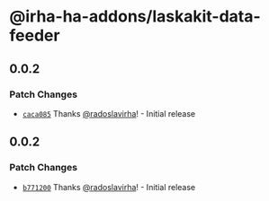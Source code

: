 # @irha-ha-addons/laskakit-data-feeder

## 0.0.2

### Patch Changes

- [`caca085`](https://github.com/radoslavirha/ha-addons/commit/caca0858c94169a17972e0c648f011d70c6e4527) Thanks [@radoslavirha](https://github.com/radoslavirha)! - Initial release

## 0.0.2

### Patch Changes

- [`b771200`](https://github.com/radoslavirha/ha-addons/commit/b771200f366bfdcdddabd85830bb43af71667354) Thanks [@radoslavirha](https://github.com/radoslavirha)! - Initial release
